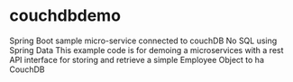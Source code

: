 # couchdbdemo
Spring Boot sample micro-service connected to couchDB No SQL using Spring Data
This example code is for demoing a microservices with a rest API interface for storing and retrieve a simple Employee Object to ha CouchDB
